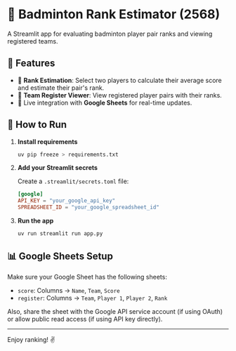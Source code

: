 # 🏸 Badminton Rank Estimator (2568)

A Streamlit app for evaluating badminton player pair ranks and viewing registered teams.

## 🔧 Features

- 🎯 **Rank Estimation**: Select two players to calculate their average score and estimate their pair's rank.
- 📝 **Team Register Viewer**: View registered player pairs with their ranks.
- 🔁 Live integration with **Google Sheets** for real-time updates.

## 🚀 How to Run

1. **Install requirements**
   ```bash
   uv pip freeze > requirements.txt
   ```

2. **Add your Streamlit secrets**

   Create a `.streamlit/secrets.toml` file:

   ```toml
   [google]
   API_KEY = "your_google_api_key"
   SPREADSHEET_ID = "your_google_spreadsheet_id"
   ```

4. **Run the app**
   ```bash
   uv run streamlit run app.py
   ```

## 📊 Google Sheets Setup

Make sure your Google Sheet has the following sheets:

- `score`: Columns → `Name`, `Team`, `Score`
- `register`: Columns → `Team`, `Player 1`, `Player 2`, `Rank`

Also, share the sheet with the Google API service account (if using OAuth) or allow public read access (if using API key directly).

---

Enjoy ranking! ✌️